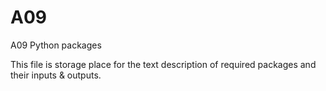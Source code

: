 # A09
A09 Python packages

This file is storage place for the text description of required packages and their inputs & outputs.
